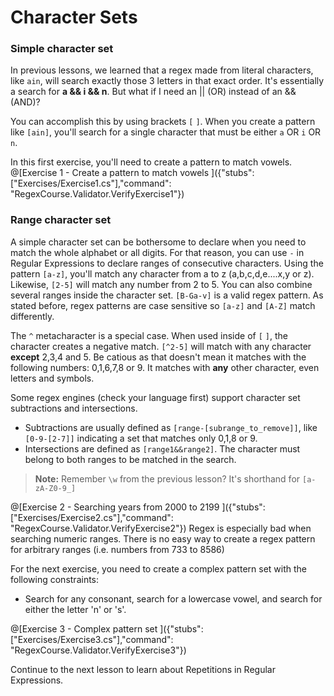 # Character Sets

### Simple character set
In previous lessons, we learned that a regex made from literal characters, like `ain`, will search exactly those 3 letters in that exact order.
It's essentially a search for **a && i && n**. But what if I need an || (OR) instead of an && (AND)?

You can accomplish this by using brackets `[` `]`. When you create a pattern like `[ain]`, you'll search for a single character that must be either `a` OR `i` OR `n`.

In this first exercise, you'll need to create a pattern to match vowels.
@[Exercise 1 - Create a pattern to match vowels ]({"stubs": ["Exercises/Exercise1.cs"],"command": "RegexCourse.Validator.VerifyExercise1"})

### Range character set
A simple character set can be bothersome to declare when you need to match the whole alphabet or all digits.
For that reason, you can use `-` in Regular Expressions to declare ranges of consecutive characters.
Using the pattern `[a-z]`, you'll match any character from a to z (a,b,c,d,e....x,y or z). Likewise, `[2-5]` will match any number from 2 to 5.
You can also combine several ranges inside the character set. `[B-Ga-v]` is a valid regex pattern.
As stated before, regex patterns are case sensitive so `[a-z]` and `[A-Z]` match differently.

The `^` metacharacter is a special case. When used inside of `[` `]`, the character creates a negative match. `[^2-5]` will match with any character **except** 2,3,4 and 5. Be catious as that doesn't mean it matches with the following numbers: 0,1,6,7,8 or 9. It matches with **any** other character, even letters and symbols.

Some regex engines (check your language first) support character set subtractions and intersections.
- Subtractions are usually defined as `[range-[subrange_to_remove]]`, like `[0-9-[2-7]]` indicating a set that matches only 0,1,8 or 9.
- Intersections are defined as `[range1&&range2]`. The character must belong to both ranges to be matched in the search.

>**Note:** Remember `\w` from the previous lesson? It's shorthand for `[a-zA-Z0-9_]`

@[Exercise 2 - Searching years from 2000 to 2199 ]({"stubs": ["Exercises/Exercise2.cs"],"command": "RegexCourse.Validator.VerifyExercise2"})
Regex is especially bad when searching numeric ranges. There is no easy way to create a regex pattern for arbitrary ranges (i.e. numbers from 733 to 8586)

For the next exercise, you need to create a complex pattern set with the following constraints:
- Search for any consonant, search for a lowercase vowel, and search for either the letter 'n' or 's'.

@[Exercise 3 - Complex pattern set ]({"stubs": ["Exercises/Exercise3.cs"],"command": "RegexCourse.Validator.VerifyExercise3"})

Continue to the next lesson to learn about Repetitions in Regular Expressions.
